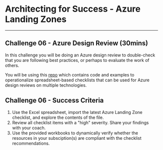 # Architecting for Success - Azure Landing Zones

---

## Challenge 06 - Azure Design Review (30mins)

In this challenge you will be doing an Azure design review to double-check that you are following best practices, or perhaps to evaluate the work of others.

You will be using this [repo](https://github.com/Azure/review-checklists) which contains code and examples to operationalize spreadsheet-based checklists that can be used for Azure design reviews on multiple technologies.

## Challenge 06 - Success Criteria

1. Use the Excel spreadsheet, import the latest Azure Landing Zone checklist, and explore the contents of the file.
2. Review all checklist items with a "high" severity. Share your findings with your coach.
3. Use the provided workbooks to dynamically verify whether the resources in your subsciption(s) are compliant with the checklist recommendations.
